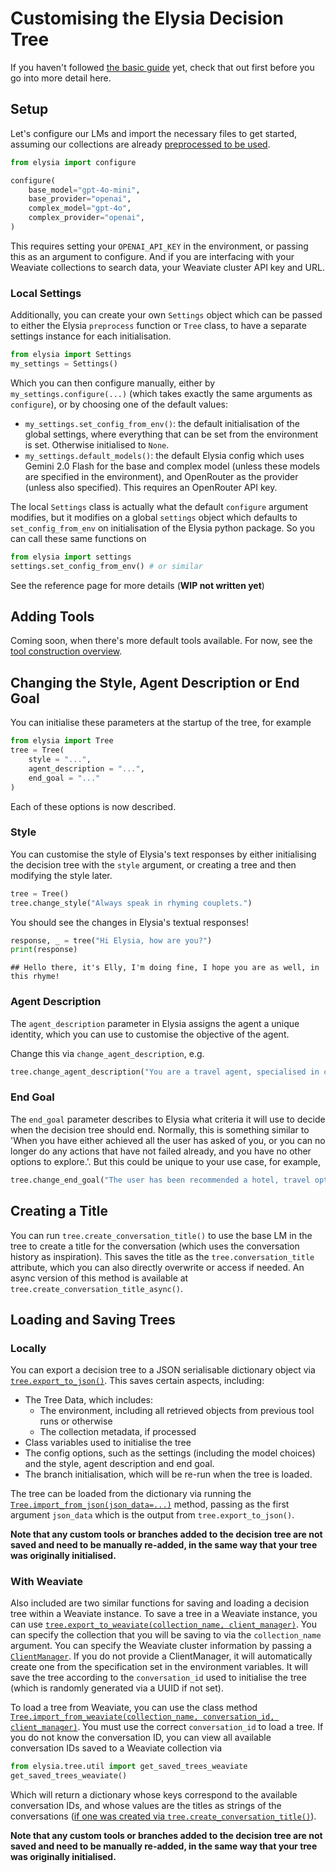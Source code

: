 # Customising the Elysia Decision Tree

If you haven't followed [the basic guide](basic.md) yet, check that out first before you go into more detail here.

## Setup

Let's configure our LMs and import the necessary files to get started, assuming our collections are already [preprocessed to be used](preprocess.md).

```python
from elysia import configure

configure(
    base_model="gpt-4o-mini",
    base_provider="openai",
    complex_model="gpt-4o",
    complex_provider="openai",
)
```
This requires setting your `OPENAI_API_KEY` in the environment, or passing this as an argument to configure. And if you are interfacing with your Weaviate collections to search data, your Weaviate cluster API key and URL.


### Local Settings

Additionally, you can create your own `Settings` object which can be passed to either the Elysia `preprocess` function or `Tree` class, to have a separate settings instance for each initialisation.

```python
from elysia import Settings
my_settings = Settings()
```

Which you can then configure manually, either by `my_settings.configure(...)` (which takes exactly the same arguments as `configure`), or by choosing one of the default values:

- `my_settings.set_config_from_env()`: the default initialisation of the global settings, where everything that can be set from the environment is set. Otherwise initialised to `None`.
- `my_settings.default_models()`: the default Elysia config which uses Gemini 2.0 Flash for the base and complex model (unless these models are specified in the environment), and OpenRouter as the provider (unless also specified). This requires an OpenRouter API key.

The local `Settings` class is actually what the default `configure` argument modifies, but it modifies on a global `settings` object which defaults to `set_config_from_env` on initialisation of the Elysia python package. So you can call these same functions on 
```python
from elysia import settings
settings.set_config_from_env() # or similar
```
See the reference page for more details (**WIP not written yet**)

## Adding Tools

Coming soon, when there's more default tools available. For now, see the [tool construction overview](Customising/creating_your_own_tools.md).

## Changing the Style, Agent Description or End Goal

You can initialise these parameters at the startup of the tree, for example
```python
from elysia import Tree
tree = Tree(
    style = "...",
    agent_description = "...",
    end_goal = "..."
)
```
Each of these options is now described.

### Style

You can customise the style of Elysia's text responses by either initialising the decision tree with the `style` argument, 
or creating a tree and then modifying the style later.
```python
tree = Tree()
tree.change_style("Always speak in rhyming couplets.")
```

You should see the changes in Elysia's textual responses!
```python
response, _ = tree("Hi Elysia, how are you?")
print(response)
```
```
## Hello there, it's Elly, I'm doing fine, I hope you are as well, in this rhyme!
```


### Agent Description

The `agent_description` parameter in Elysia assigns the agent a unique identity, which you can use to customise the objective of the agent. 

Change this via `change_agent_description`, e.g.
```python
tree.change_agent_description("You are a travel agent, specialised in creating unique travel plans for customers that interact with you.")
```

### End Goal

The `end_goal` parameter describes to Elysia what criteria it will use to decide when the decision tree should end. Normally, this is something similar to 'When you have either achieved all the user has asked of you, or you can no longer do any actions that have not failed already, and you have no other options to explore.'. But this could be unique to your use case, for example,
```python
tree.change_end_goal("The user has been recommended a hotel, travel options as well as activities to do in the local area. Or, you have exhausted all options. Or, you have asked the user for more clarification about their request.")
```

## Creating a Title

You can run `tree.create_conversation_title()` to use the base LM in the tree to create a title for the conversation (which uses the conversation history as inspiration). This saves the title as the `tree.conversation_title` attribute, which you can also directly overwrite or access if needed. An async version of this method is available at `tree.create_conversation_title_async()`.

## Loading and Saving Trees

### Locally

You can export a decision tree to a JSON serialisable dictionary object via [`tree.export_to_json()`](Reference/Tree.md#elysia.tree.tree.Tree.export_to_json). This saves certain aspects, including:

- The Tree Data, which includes:
    - The environment, including all retrieved objects from previous tool runs or otherwise
    - The collection metadata, if processed
- Class variables used to initialise the tree
- The config options, such as the settings (including the model choices) and the style, agent description and end goal.
- The branch initialisation, which will be re-run when the tree is loaded.

The tree can be loaded from the dictionary via running the [`Tree.import_from_json(json_data=...)`](Reference/Tree.md#elysia.tree.tree.Tree.import_from_json) method, passing as the first argument `json_data` which is the output from `tree.export_to_json()`.

**Note that any custom tools or branches added to the decision tree are not saved and need to be manually re-added, in the same way that your tree was originally initialised.**

### With Weaviate

Also included are two similar functions for saving and loading a decision tree within a Weaviate instance. To save a tree in a Weaviate instance, you can use [`tree.export_to_weaviate(collection_name, client_manager)`](Reference/Tree.md#elysia.tree.tree.Tree.export_to_weaviate). You can specify the collection that you will be saving to via the `collection_name` argument. You can specify the Weaviate cluster information by passing a [`ClientManager`](Reference/Client.md#elysia.util.client). If you do not provide a ClientManager, it will automatically create one from the specification set in the environment variables. It will save the tree according to the `conversation_id` used to initialise the tree (which is randomly generated via a UUID if not set).

To load a tree from Weaviate, you can use the class method [`Tree.import_from_weaviate(collection_name, conversation_id, client_manager)`](Reference/Tree.md#elysia.tree.tree.Tree.import_from_weaviate). You must use the correct `conversation_id` to load a tree. If you do not know the conversation ID, you can view all available conversation IDs saved to a Weaviate collection via
```python
from elysia.tree.util import get_saved_trees_weaviate
get_saved_trees_weaviate()
```
Which will return a dictionary whose keys correspond to the available conversation IDs, and whose values are the titles as strings of the conversations ([if one was created via `tree.create_conversation_title()`](#creating-a-title)).

**Note that any custom tools or branches added to the decision tree are not saved and need to be manually re-added, in the same way that your tree was originally initialised.**